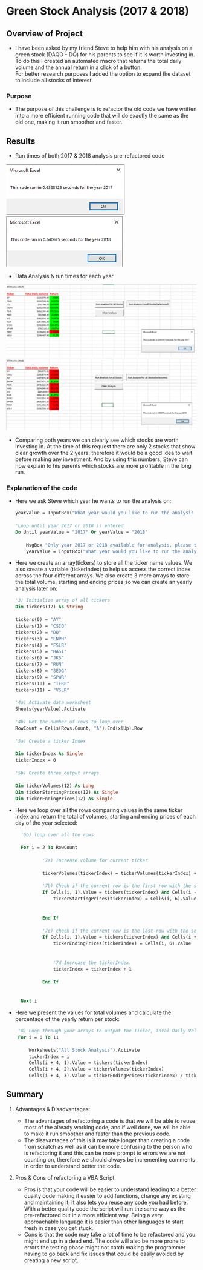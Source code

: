 # Green Stock Analysis (2017 & 2018)

## Overview of Project
- <p>I have been asked by my friend Steve to help him with his analysis on a green stock (DAQO - DQ) for his parents to see if it is worth investing in. To do this I created an automated macro that returns the total daily volume and the annual return in a click of a button. <br>For better research purposes I added the option to expand the dataset to include all stocks of interest.</br></p>

### Purpose
- <p>The purpose of this challenge is to refactor the old code we have written into a more efficient running code that will do exactly the same as the old one, making it run smoother and faster.</p>

## Results
- <p>Run times of both 2017 & 2018 analysis pre-refactored code</p>
![2017](./Resources/VBA_PreRefactored_2017.png)
![2018](./Resources/VBA_PreRefactored_2018.png)
- <p>Data Analysis & run times for each year</p>
![2017 Stock Analysis](./Resources/VBA_Challenge_2017.png)
![2018 Stock Analysis](./Resources/VBA_Challenge_2018.png)
- <p>Comparing both years we can clearly see which stocks are worth investing in. At the time of this request there are only 2 stocks that show clear growth over the 2 years, therefore it would be a good idea to wait before making any investment. And by using this numbers, Steve can now explain to his parents which stocks are more profitable in the long run.</p>

### Explanation of the code

- Here we ask Steve which year he wants to run the analysis on:
 
    ```vb
    yearValue = InputBox("What year would you like to run the analysis on?")
    
    'Loop until year 2017 or 2018 is entered
    Do Until yearValue = "2017" Or yearValue = "2018"
    
        MsgBox "Only year 2017 or 2018 available for analysis, please try again.", vbExclamation
        yearValue = InputBox("What year would you like to run the analysis on?")
    ```
    
- Here we create an array(tickers) to store all the ticker name values. We also create a variable (tickerIndex) to help us access the correct index across the four different arrays. We also create 3 more arrays to store the total volume, starting and ending prices so we can create an yearly analysis later on:

    ```vb
    '3) Initialize array of all tickers
    Dim tickers(12) As String
    
    tickers(0) = "AY"
    tickers(1) = "CSIQ"
    tickers(2) = "DQ"
    tickers(3) = "ENPH"
    tickers(4) = "FSLR"
    tickers(5) = "HASI"
    tickers(6) = "JKS"
    tickers(7) = "RUN"
    tickers(8) = "SEDG"
    tickers(9) = "SPWR"
    tickers(10) = "TERP"
    tickers(11) = "VSLR"
    
    '4a) Activate data worksheet
    Sheets(yearValue).Activate
    
    '4b) Get the number of rows to loop over
    RowCount = Cells(Rows.Count, "A").End(xlUp).Row
    
    '5a) Create a ticker Index
    
    Dim tickerIndex As Single
    tickerIndex = 0

    '5b) Create three output arrays
    
    Dim tickerVolumes(12) As Long
    Dim tickerStartingPrices(12) As Single
    Dim tickerEndingPrices(12) As Single
    ```
    
- Here we loop over all the rows comparing values in the same ticker index and return the total of volumes, starting and ending prices of each day of the year selected:
  
  ```vb
    '6b) loop over all the rows
    
    For i = 2 To RowCount
    
            '7a) Increase volume for current ticker
       
            tickerVolumes(tickerIndex) = tickerVolumes(tickerIndex) + Cells(i, 8).Value
        
            '7b) Check if the current row is the first row with the selected tickerIndex.
            If Cells(i, 1).Value = tickers(tickerIndex) And Cells(i - 1, 1).Value <> tickers(tickerIndex) Then
                tickerStartingPrices(tickerIndex) = Cells(i, 6).Value
            
            
            End If
        
            '7c) check if the current row is the last row with the selected ticker
            If Cells(i, 1).Value = tickers(tickerIndex) And Cells(i + 1, 1).Value <> tickers(tickerIndex) Then
                tickerEndingPrices(tickerIndex) = Cells(i, 6).Value
            

                '7d Increase the tickerIndex.
                tickerIndex = tickerIndex + 1
            
            End If
        
        
    Next i
    ```
    
- Here we present the values for total volumes and calculate the percentage of the yearly return per stock:
   
   ```vb
    '8) Loop through your arrays to output the Ticker, Total Daily Volume, and Return.
    For i = 0 To 11
        
        Worksheets("All Stock Analysis").Activate
        tickerIndex = i
        Cells(i + 4, 1).Value = tickers(tickerIndex)
        Cells(i + 4, 2).Value = tickerVolumes(tickerIndex)
        Cells(i + 4, 3).Value = tickerEndingPrices(tickerIndex) / tickerStartingPrices(tickerIndex) - 1
    ```
    
## Summary

1. Advantages & Disadvantages:
    - The advantages of refactoring a code is that we will be able to reuse most of the already working code, and if well done, we will be able to make it run smoother and faster than the previous code.
    - The disavantages of this is it may take longer than creating a code from scratch as well as it can be more confusing to the person who is refactoring it and this can be more prompt to errors we are not counting on, therefore we should always be incrementing comments in order to understand better the code.

2. Pros & Cons of refactoring a VBA Script
    - Pros is that your code will be easier to understand leading to a better quality code making it easier to add functions, change any existing and maintaining it. It also lets you reuse any code you had before. With a better quality code the script will run the same way as the pre-refactored but in a more efficient way. Being a very approachable language it is easier than other languages to start fresh in case you get stuck.
    - Cons is that the code may take a lot of time to be refactored and you might end up in a dead end. The code will also be more prone to errors the testing phase might not catch making the programmer having to go back and fix issues that could be easily avoided by creating a new script.
